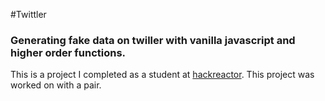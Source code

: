 #Twittler
### Generating fake data on twiller with vanilla javascript and higher order functions.
This is a project I completed as a student at [hackreactor](http://hackreactor.com). This project was worked on with a pair.